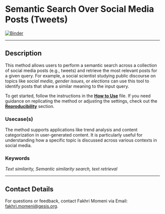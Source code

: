 # Semantic Search Over Social Media Posts (Tweets)

[![Binder](https://mybinder.org/badge_logo.svg)](https://notebooks.gesis.org/binder/v2/gh/BDA-KTS/semantic-search-over_social-media-posts/HEAD?labpath=semantic-search-over_social-media-posts.ipynb)

---
## Description
This method allows users to perform a semantic search across a collection of social media posts (e.g., tweets) and retrieve the most relevant posts for a given query. For example, a social scientist studying public discourse on topics like *social media*, *gender issues*, or *elections* can use this tool to identify posts that share a similar meaning to the input query.

To get started, follow the instructions in the **[How to Use](https://github.com/BDA-KTS/semantic-search-over_social-media-posts/blob/main/how_to_use.md)** file. If you need guidance on replicating the method or adjusting the settings, check out the **[Reproducibility](https://github.com/BDA-KTS/semantic-search-over_social-media-posts/blob/main/reproducibility.md)** section.

### Usecase(s)
The method supports applications like trend analysis and content categorization in user-generated content. It is particularly useful for understanding how a specific topic is discussed across various contexts in social media.

### Keywords
*Text similarity, Semantic similarity search, text retrieval*

---



## Contact Details
For questions or feedback, contact Fakhri Momeni via Email: fakhri.momeni@gesis.org.
